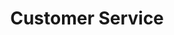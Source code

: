 ---
# This topic lives at
# https://digital.gov/topics/customer-service

slug: "customer-service"

# Topic Title
title: "Customer Service"

# description — keep it short and clear
summary: ""


# Weight
weight: 1

# For more information on managing topics,
# see https://github.com/GSA/digitalgov.gov/wiki
---